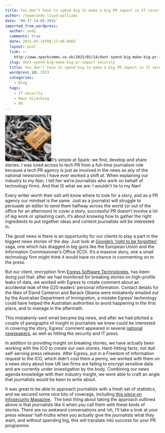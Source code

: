 ```yaml
---
title: You don’t have to spend big to make a big PR impact in IT security
author: /team/andy-lloyd-williams
date: '09:17 14-05-2015'
imported_from_wordpress:
  author: andy
  comments: true
  date: 2015-05-14T08:17:48.000Z
  layout: post
  link: >-
    http://www.sparkcomms.co.uk/2015/05/14/dont-spend-big-make-big-pr-impact-security/
  slug: dont-spend-big-make-big-pr-impact-security
  title: You don’t have to spend big to make a big PR impact in IT security
  wordpress_id: 2013
  categories:
    - Blog
  tags:
    - IT security
    - News Hijacking
    - PR
---
```


![IT security](IT-security-150x150.jpg)It’s simple at Spark: we find, develop and share stories. I was lured across to tech PR from a full-time journalism role because a tech PR agency is just as involved in the news as any of the national newsrooms I have ever worked a shift at. When explaining our industry to my Nan, I tell her we’re journalists who work on behalf of technology firms. And that IS what we are: I wouldn’t lie to my Nan!

Every writer worth their salt will know where to look for a story, and as a PR agency our mindset is the same. Just as a journalist will struggle to persuade an editor to send them halfway across the world (or out of the office for an afternoon) to cover a story, successful PR doesn’t involve a lot of leg work or splashing cash, it’s about knowing how to gather the right ingredients to put together ideas and content journalists will be interested in.

The good news is there is an opportunity for our clients to play a part in the biggest news stories of the day. Just look at [Google’s ‘right to be forgotten’](http://www.bbc.co.uk/news/technology-32720944) saga, one which has dragged in big guns like the European Union and the Information Commissioner’s Office (ICO). It’s a massive story, one a small technology firm might think it would have no chance in commenting on to the press.

But our client, encryption firm [Egress Software Technologies](http://www.egress.com/), has been doing just that: after we had monitored for breaking stories on high-profile leaks of data, we worked with Egress to create comment about an accidental leak of the G20 leaders’ personal information. Contact details for the likes of David Cameron and Barack Obama were mistakenly emailed out by the Australian Department of Immigration, a mistake Egress’ technology could have helped the Australian authorities to avoid happening in the first place, and to manage in the aftermath.

This mistakenly-sent email became big news, and after we had pitched a couple of paragraphs of insight to journalists we knew could be interested in covering the story, Egress’ comment appeared in several [national newspapers](http://www.dailymail.co.uk/wires/pa/article-3017758/Email-error-leaked-leaders-details.html), as well as hitting the security and IT press.

In addition to providing insight on breaking stories, we have actually been working with the ICO to _create_ our own stories. Hard-hitting facts, not dull self-serving press releases. After Egress, put in a Freedom of Information request to the ICO, which didn’t cost them a penny, we worked with them on a news story about how UK law firms are failing to encrypt sensitive data and are currently under investigation by the body. Combining our news agenda knowledge with their industry insight, we were able to craft an angle that journalists would be keen to write about. 

It was great to be able to approach journalists with a fresh set of statistics, and we secured some nice bits of coverage, including [this piece on Infosecurity Magazine](http://www.infosecurity-magazine.com/news/uk-law-firms-putting-client-data/).  The best thing about taking the approach outlined above is that journalists like it when you call them with these kinds of stories. There are no awkward conversations and ‘oh, I’ll take a look at your press release’ half-truths when you actually give the journalists what they want, and without spending big, this will translate into success for your PR programme.
